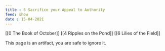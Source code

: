 ```yaml
---
title : 5 Sacrifice your Appeal to Authority
feed: show
date : 15-04-2021
---
```


[[0 The Book of October]] [[4 Ripples on the Pond]] [[6 Lilies of the Field]]

This page is an artifact, you are safe to ignore it.

